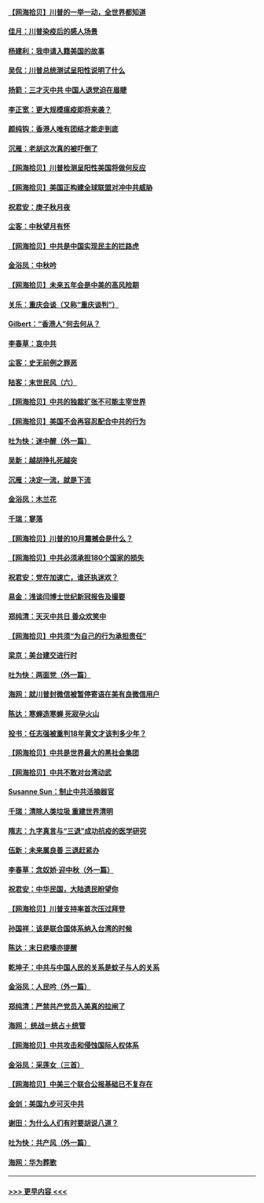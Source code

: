 #### [【网海拾贝】川普的一举一动，全世界都知道](../pages/nsc993/n12458825.md?t=10071451) 
#### [佳月：川普染疫后的感人场景](../pages/nsc993/n12456994.md?t=10071451) 
#### [杨建利：我申请入籍美国的故事](../pages/nsc993/n12455635.md?t=10071451) 
#### [吴侃：川普总统测试呈阳性说明了什么](../pages/nsc993/n12451869.md?t=10071451) 
#### [扬箭：三才灭中共 中国人退党迫在眉睫](../pages/nsc993/n12451842.md?t=10071451) 
#### [李正宽：更大规模瘟疫即将来袭？](../pages/nsc993/n12451455.md?t=10071451) 
#### [颜纯钩：香港人唯有团结才能走到底](../pages/nsc993/n12450870.md?t=10071451) 
#### [沉雁：老胡这次真的被吓倒了](../pages/nsc993/n12449796.md?t=10071451) 
#### [【网海拾贝】川普检测呈阳性美国将做何反应](../pages/nsc993/n12449042.md?t=10071451) 
#### [【网海拾贝】美国正构建全球联盟对冲中共威胁](../pages/nsc993/n12446580.md?t=10071451) 
#### [祝君安：庚子秋月夜](../pages/nsc993/n12445870.md?t=10071451) 
#### [尘客：中秋望月有怀](../pages/nsc993/n12444632.md?t=10071451) 
#### [【网海拾贝】中共是中国实现民主的拦路虎](../pages/nsc993/n12443573.md?t=10071451) 
#### [金浴凤：中秋吟](../pages/nsc993/n12441773.md?t=10071451) 
#### [【网海拾贝】未来五年会是中美的高风险期](../pages/nsc993/n12440760.md?t=10071451) 
#### [关乐：重庆会谈（又称“重庆谈判”）](../pages/nsc993/n12437525.md?t=10071451) 
#### [Gilbert：“香港人”何去何从？](../pages/nsc993/n12435894.md?t=10071451) 
#### [李春草：哀中共](../pages/nsc993/n12435874.md?t=10071451) 
#### [尘客：史无前例之罪恶](../pages/nsc993/n12435762.md?t=10071451) 
#### [陆客：末世民风（六）](../pages/nsc993/n12435354.md?t=10071451) 
#### [【网海拾贝】中共的独裁扩张不可能主宰世界](../pages/nsc993/n12435151.md?t=10071451) 
#### [【网海拾贝】美国不会再容忍配合中共的行为](../pages/nsc993/n12433808.md?t=10071451) 
#### [吐为快：迷中醒（外一篇）](../pages/nsc993/n12433585.md?t=10071451) 
#### [吴新：越胡挣扎死越突](../pages/nsc993/n12433562.md?t=10071451) 
#### [沉雁：决定一流，就是下流](../pages/nsc993/n12432128.md?t=10071451) 
#### [金浴凤：木兰花](../pages/nsc993/n12432124.md?t=10071451) 
#### [千瑞：寥落](../pages/nsc993/n12432071.md?t=10071451) 
#### [【网海拾贝】川普的10月震撼会是什么？](../pages/nsc993/n12431624.md?t=10071451) 
#### [【网海拾贝】中共必须承担180个国家的损失](../pages/nsc993/n12428893.md?t=10071451) 
#### [祝君安：党在加速亡，谁还执迷欢？](../pages/nsc993/n12428652.md?t=10071451) 
#### [易金：浅谈闫博士世纪新冠报告及撮要](../pages/nsc993/n12426822.md?t=10071451) 
#### [郑纯清：天灭中共日 善众欢笑中](../pages/nsc993/n12426784.md?t=10071451) 
#### [【网海拾贝】中共须“为自己的行为承担责任”](../pages/nsc993/n12426067.md?t=10071451) 
#### [梁京：美台建交进行时](../pages/nsc993/n12424066.md?t=10071451) 
#### [吐为快：两面党（外一篇）](../pages/nsc993/n12424043.md?t=10071451) 
#### [海网：就川普封微信被暂停寄语在美有良微信用户](../pages/nsc993/n12424021.md?t=10071451) 
#### [陈达：寒蝉造寒蝉 死寂孕火山](../pages/nsc993/n12423958.md?t=10071451) 
#### [投书：任志强被重判18年黄文才该判多少年？](../pages/nsc993/n12423672.md?t=10071451) 
#### [【网海拾贝】中共是世界最大的黑社会集团](../pages/nsc993/n12423543.md?t=10071451) 
#### [【网海拾贝】中共不敢对台湾动武](../pages/nsc993/n12421418.md?t=10071451) 
#### [Susanne Sun：制止中共活摘器官](../pages/nsc993/n12419654.md?t=10071451) 
#### [千瑞：清除人类垃圾 重建世界清明](../pages/nsc993/n12419414.md?t=10071451) 
#### [隋志：九字真言与“三退”成功抗疫的医学研究](../pages/nsc993/n12419248.md?t=10071451) 
#### [伍新：未来属良善 三退赶紧办](../pages/nsc993/n12418496.md?t=10071451) 
#### [李春草：念奴娇·迎中秋（外一篇）](../pages/nsc993/n12418465.md?t=10071451) 
#### [祝君安：中华民国，大陆遗民盼望你](../pages/nsc993/n12418089.md?t=10071451) 
#### [【网海拾贝】川普支持率首次压过拜登](../pages/nsc993/n12418050.md?t=10071451) 
#### [孙国祥：该是联合国体系纳入台湾的时候](../pages/nsc993/n12417369.md?t=10071451) 
#### [陈达：末日悲嚎亦提醒](../pages/nsc993/n12416736.md?t=10071451) 
#### [乾坤子：中共与中国人民的关系是蚊子与人的关系](../pages/nsc993/n12416632.md?t=10071451) 
#### [金浴凤：人民吟（外一篇）](../pages/nsc993/n12416567.md?t=10071451) 
#### [郑纯清：严禁共产党员入美真的拉闸了](../pages/nsc993/n12416550.md?t=10071451) 
#### [海网： 统战＝统占＋统管](../pages/nsc993/n12416404.md?t=10071451) 
#### [【网海拾贝】中共攻击和侵蚀国际人权体系](../pages/nsc993/n12416250.md?t=10071451) 
#### [金浴凤：采莲女（三首）](../pages/nsc993/n12415517.md?t=10071451) 
#### [【网海拾贝】中美三个联合公报基础已不复存在](../pages/nsc993/n12415054.md?t=10071451) 
#### [金剑：美国九步可灭中共](../pages/nsc993/n12413183.md?t=10071451) 
#### [谢田：为什么人们有时要胡说八道？](../pages/nsc993/n12411861.md?t=10071451) 
#### [吐为快：共产风（外一篇）](../pages/nsc993/n12411761.md?t=10071451) 
#### [海网：华为葬歌](../pages/nsc993/n12410381.md?t=10071451) 

----
#### [ >>> 更早内容 <<< ](../indexes/nsc993-earlier.md)
